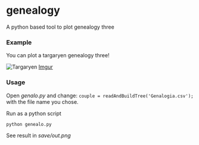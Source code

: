 # genealogy
A python based tool to plot genealogy three

### Example
You can plot a targaryen genealogy three!

![Targaryen](https://i.imgur.com/YnCJZNp.png)
[Imgur](https://i.imgur.com/YnCJZNp.png)

### Usage

Open *genalo.py* and change:
`couple = readAndBuildTree('Genalogia.csv');` 
with the file name you chose.

Run as a python script

```
python genealo.py
```

See result in *save/out.png*
